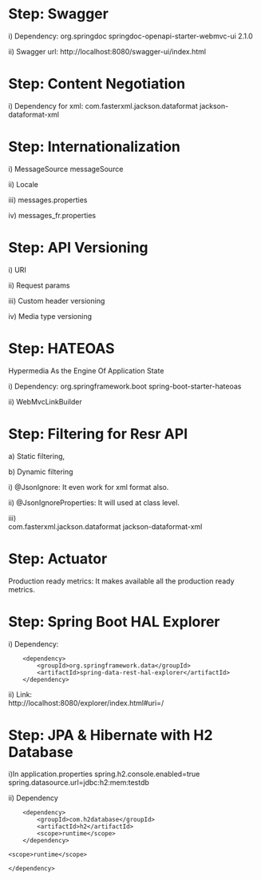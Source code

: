 
Step: Swagger
=============

i) Dependency: 
<dependency>
<groupId>org.springdoc</groupId>
<artifactId>springdoc-openapi-starter-webmvc-ui</artifactId>
<version>2.1.0</version>
</dependency>

ii) Swagger url: http://localhost:8080/swagger-ui/index.html

Step: Content Negotiation
==========================

i) Dependency for xml:
<dependency>
<groupId>com.fasterxml.jackson.dataformat</groupId>
<artifactId>jackson-dataformat-xml</artifactId>
</dependency>

Step: Internationalization
==========================

i) MessageSource messageSource

ii) Locale

iii) messages.properties

iv) messages_fr.properties


Step: API Versioning
==========================

i) URI

ii) Request params

iii) Custom header versioning

iv) Media type versioning


Step: HATEOAS
================

Hypermedia As the Engine Of Application State

i) Dependency:
<dependency>
<groupId>org.springframework.boot</groupId>
<artifactId>spring-boot-starter-hateoas</artifactId>
</dependency>


ii)  WebMvcLinkBuilder


Step: Filtering for Resr API
=============================

a) Static filtering,

b) Dynamic filtering


i) @JsonIgnore: It even work for xml format also. 

ii) @JsonIgnoreProperties: It will used at class level.

iii) 		
<dependency>
<groupId>com.fasterxml.jackson.dataformat</groupId>
<artifactId>jackson-dataformat-xml</artifactId>
</dependency>


Step: Actuator
================

Production ready metrics: It makes available all the production ready metrics.


Step: Spring Boot HAL Explorer
===============================

i) Dependency:

		<dependency>
			<groupId>org.springframework.data</groupId>
			<artifactId>spring-data-rest-hal-explorer</artifactId>
		</dependency>

ii) Link:  
http://localhost:8080/explorer/index.html#uri=/


Step: JPA & Hibernate with H2 Database
======================================

i)In application.properties
spring.h2.console.enabled=true
spring.datasource.url=jdbc:h2:mem:testdb

ii) Dependency

		<dependency>
			<groupId>com.h2database</groupId>
			<artifactId>h2</artifactId>
			<scope>runtime</scope>
		</dependency>
                                                                                                                                                                    <scope>runtime</scope>
                                                                                                                                                                </dependency>
